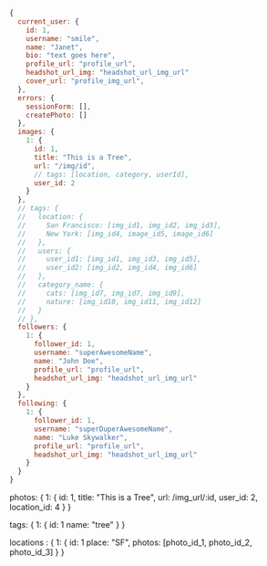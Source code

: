 ```javascript
{
  current_user: {
    id: 1,
    username: "smile",
    name: "Janet",
    bio: "text goes here",
    profile_url: "profile_url",
    headshot_url_img: "headshot_url_img_url"
    cover_url: "profile_img_url",
  },
  errors: {
    sessionForm: [],
    createPhoto: []
  },
  images: {
    1: {
      id: 1,
      title: "This is a Tree",
      url: "/img/id",
      // tags: [location, category, userId],
      user_id: 2
    }
  },
  // tags: {
  //   location: {
  //     San Francisco: [img_id1, img_id2, img_id3],
  //     New York: [img_id4, image_id5, image_id6]
  //   },
  //   users: {
  //     user_id1: [img_id1, img_id3, img_id5],
  //     user_id2: [img_id2, img_id4, img_id6]
  //   },
  //   category_name: {
  //     cats: [img_id7, img_id7, img_id9],
  //     nature: [img_id10, img_id11, img_id12]
  //   }
  // },
  followers: {
    1: {
      follower_id: 1,
      username: "superAwesomeName",
      name: "John Doe",
      profile_url: "profile_url",
      headshot_url_img: "headshot_url_img_url"
    }
  },
  following: {
    1: {
      follower_id: 1,
      username: "superDuperAwesomeName",
      name: "Luke Skywalker",
      profile_url: "profile_url",
      headshot_url_img: "headshot_url_img_url"
    }
  }
}
```

photos: {
  1: {
    id: 1,
    title: "This is a Tree",
    url: /img_url/:id,
    user_id: 2,
    <!-- tags: [1,2], -->
    location_id: 4
  }
}

tags: {
  1: {
    id: 1
    name: "tree"
  }
}

locations : {
  1: {
    id: 1
    place: "SF",
    photos: [photo_id_1, photo_id_2, photo_id_3]
  }
}
